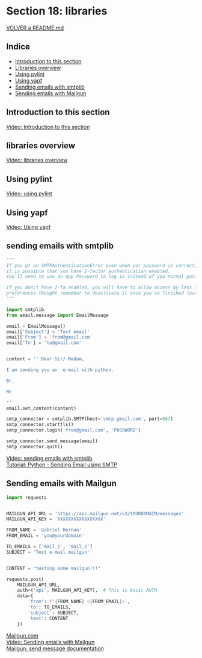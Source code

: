 # Section 18: libraries

[VOLVER a README.md](README.md)

## Indice

* [Introduction to this section](#introduction-to-this-section)
* [Libraries overview](#libraries-overview)
* [Using pylint](#using-pylint)
* [Using yapf](#using-yapf)
* [Sending emails with smtplib](#sending-emails-with-smtplib)  
* [Sending emails with Mailgun](#sending-emails-with-mailgun)


## Introduction to this section

[Video: Introduction to this section](https://www.udemy.com/the-complete-python-course/learn/v4/t/lecture/10057986?start=0)


## libraries overview

[Video: libraries overview](https://www.udemy.com/the-complete-python-course/learn/v4/t/lecture/10057966?start=0)


## Using pylint

[Video: using pylint](https://www.udemy.com/the-complete-python-course/learn/v4/t/lecture/10057968?start=0)


## Using yapf

[Video: Using yapf](https://www.udemy.com/the-complete-python-course/learn/v4/t/lecture/10057970?start=0)


## sending emails with smtplib

```python
"""
If you gt an SMTPAuthenticationError even when yor password is correct,
it is possible that you have 2-factor authentication enabled.
You'll need to use an App Password to log in instead of you normal password

If you don¡t have 2-fa anabled, you will have to allow access by less secure apps in your Gmail security
preferences-thought remember to deactivate it once you've finished learning about sendinge-mails with python
"""

import smtplib
from email.message import EmailMessage

email = EmailMessage()
email['Subject'] = 'Test email'
email['From'] = 'from@gmail.com'
email['To'] = 'to@gmail.com'


content = '''Dear Sir/ Madam,

I am sending you an  e-mail with python.

Br,

Me

'''
email.set_content(content)

smtp_connector = smtplib.SMTP(host='smtp.gmail.com', port=587)
smtp_connector.starttls()
smtp_connector.login('from@gmail.com', 'PASSWORD')

smtp_connector.send_message(email)
smtp_connector.quit()
```

[Video: sending emails with smtplib](https://www.udemy.com/the-complete-python-course/learn/v4/t/lecture/10057972?start=0)  
[Tutorial: Python - Sending Email using SMTP](https://www.tutorialspoint.com/python/python_sending_email.htm)


## Sending emails with Mailgun

```python
import requests


MAILGUN_API_URL = 'https://api.mailgun.net/v3/YOURDOMAIN/messages'
MAILGUN_API_KEY = 'XXXXXXXXXXXXXXXXX'

FROM_NAME = 'Gabriel Hernan'
FROM_EMAIL = 'you@yourdomain'

TO_EMAILS = ['mail_1', 'mail_2']
SUBJECT = 'Test e-mail mailgun'


CONTENT = "testing some mailgun!!!"

requests.post(
    MAILGUN_API_URL,
    auth=('api', MAILGUN_API_KEY),  # This is basic AUTH
    data={
        'from': f'{FROM_NAME} <{FROM_EMAIL}>',
        'to': TO_EMAILS,
        'subject': SUBJECT,
        'text': CONTENT
    })

```

[Mailgun.com](https://www.mailgun.com)   
[Video: Sending emails with Mailgun](https://www.udemy.com/the-complete-python-course/learn/v4/t/lecture/10057976?start=0)  
[Mailgun: send message documentation](https://documentation.mailgun.com/en/latest/user_manual.html#sending-messages)  